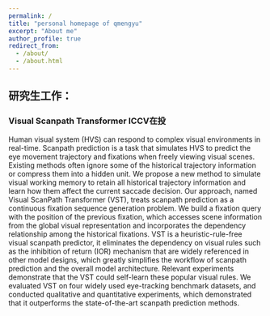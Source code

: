 ```yaml
---
permalink: /
title: "personal homepage of qmengyu"
excerpt: "About me"
author_profile: true
redirect_from: 
  - /about/
  - /about.html
---
```


## 研究生工作：

### **Visual Scanpath Transformer              ICCV在投**

Human visual system (HVS) can respond to complex visual environments in real-time. Scanpath prediction is a task that simulates HVS to predict the eye movement trajectory and fixations when freely viewing visual scenes. Existing methods often ignore some of the historical trajectory information or compress them into a hidden unit. We propose a new method to simulate visual working memory to retain all historical trajectory information and learn how them affect the current saccade decision. Our approach, named Visual ScanPath Transformer (VST), treats scanpath prediction as a continuous fixation sequence generation problem. We build a fixation query with the position of the previous fixation, which accesses scene information from the global visual representation and incorporates the dependency relationship among the historical fixations. VST is a heuristic-rule-free visual scanpath predictor, it eliminates the dependency on visual rules such as the inhibition of return (IOR) mechanism that are widely referenced in other model designs, which greatly simplifies the workflow of scanpath prediction and the overall model architecture. Relevant experiments demonstrate that the VST could self-learn these popular visual rules. We evaluated VST on four widely used eye-tracking benchmark datasets, and conducted qualitative and quantitative experiments, which demonstrated that it outperforms the state-of-the-art scanpath prediction methods.
